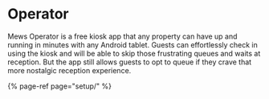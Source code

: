 # Operator

Mews Operator is a free kiosk app that any property can have up and running in minutes with any Android tablet. Guests can effortlessly check in using the kiosk and will be able to skip those frustrating queues and waits at reception. But the app still allows guests to opt to queue if they crave that more nostalgic reception experience.

{% page-ref page="setup/" %}



